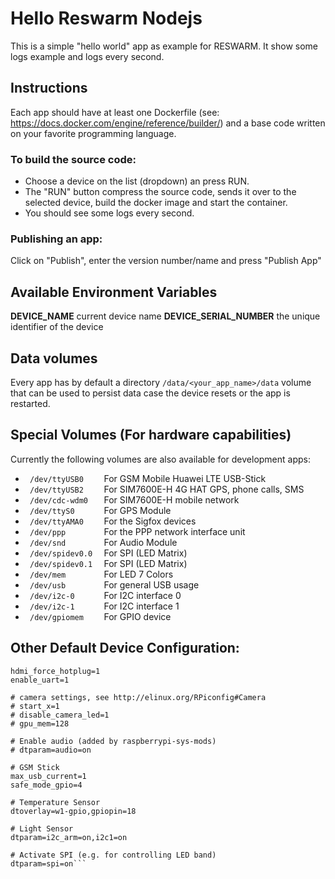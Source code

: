 # Hello Reswarm Nodejs
This is a simple "hello world" app as example for RESWARM.
It show some logs example and logs every second.

## Instructions
Each app should have at least one Dockerfile
(see: https://docs.docker.com/engine/reference/builder/) and a base code written on your favorite programming language.

### To build the source code:
- Choose a device on the list (dropdown) an press RUN.
- The "RUN" button compress the source code, sends it over to the selected device,
build the docker image and start the container.
- You should see some logs every second.

### Publishing an app:
Click on "Publish", enter the version number/name and press "Publish App"

## Available Environment Variables
**DEVICE_NAME**            current device name
**DEVICE_SERIAL_NUMBER**   the unique identifier of the device

## Data volumes
Every app has by default a directory ````/data/<your_app_name>/data```` volume that can
be used to persist data case the device resets or the app is restarted.

## Special Volumes (For hardware capabilities)

Currently the following volumes are also available for development apps:
* ````  /dev/ttyUSB0     ````    For GSM Mobile Huawei LTE USB-Stick
* ````  /dev/ttyUSB2     ````    For SIM7600E-H 4G HAT GPS, phone calls, SMS
* ````  /dev/cdc-wdm0    ````    For SIM7600E-H mobile network
* ````  /dev/ttyS0       ````    For GPS Module
* ````  /dev/ttyAMA0     ````    For the Sigfox devices
* ````  /dev/ppp         ````    For the PPP network interface unit
* ````  /dev/snd         ````    For Audio Module
* ````  /dev/spidev0.0   ````    For SPI (LED Matrix)
* ````  /dev/spidev0.1   ````    For SPI (LED Matrix)
* ````  /dev/mem         ````    For LED 7 Colors
* ````  /dev/usb         ````    For general USB usage
* ````  /dev/i2c-0       ````    For I2C interface 0
* ````  /dev/i2c-1       ````    For I2C interface 1
* ````  /dev/gpiomem     ````    For GPIO device

## Other Default Device Configuration:

````
hdmi_force_hotplug=1
enable_uart=1

# camera settings, see http://elinux.org/RPiconfig#Camera
# start_x=1
# disable_camera_led=1
# gpu_mem=128

# Enable audio (added by raspberrypi-sys-mods)
# dtparam=audio=on

# GSM Stick
max_usb_current=1
safe_mode_gpio=4

# Temperature Sensor
dtoverlay=w1-gpio,gpiopin=18

# Light Sensor
dtparam=i2c_arm=on,i2c1=on

# Activate SPI (e.g. for controlling LED band)
dtparam=spi=on```

````
